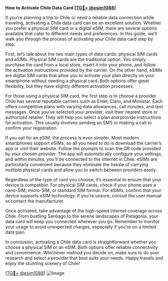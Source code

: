 **How to Activate Chile Data Card [[TG💪+ @esim1088](https://t.me/s/esim1088)]**

If you're planning a trip to Chile or need a reliable data connection while traveling, activating a Chile data card can be an excellent solution. Whether you prefer a physical SIM card or a digital eSIM, there are several options available that cater to different needs and preferences. In this guide, we’ll walk you through the process of activating your Chile data card step by step.

First, let’s talk about the two main types of data cards: physical SIM cards and eSIMs. Physical SIM cards are the traditional option. You simply purchase the card from a local store, insert it into your phone, and follow the activation instructions provided by the carrier. On the other hand, eSIMs are digital SIM cards that allow you to activate your plan directly on your smartphone without needing a physical card. Both options offer great flexibility, but they have slightly different activation processes.

For those using a physical SIM card, the first step is to choose a provider. Chile has several reputable carriers such as Entel, Claro, and Movistar. Each offers competitive plans with varying data allowances, call minutes, and text messages. Once you’ve selected your provider, visit their nearest store or authorized retailer. They will help you select a plan and provide instructions for activation. This usually involves sending an SMS or making a call to confirm your registration.

If you opt for an eSIM, the process is even simpler. Most modern smartphones support eSIMs, so all you need to do is download the carrier’s app or visit their website. Follow the prompts to scan the QR code provided by your chosen provider. The app will automatically configure your settings, and within minutes, you’ll be connected to the internet in Chile. eSIMs are particularly convenient because they eliminate the hassle of carrying multiple physical cards and allow you to switch between providers easily.

Regardless of the type of card you choose, it’s essential to ensure that your device is compatible. For physical SIM cards, check if your phone uses a nano-SIM, micro-SIM, or standard SIM format. For eSIMs, confirm that your device supports eSIM technology. If you’re unsure, consult the user manual or contact the manufacturer.

Once activated, take advantage of the high-speed internet coverage across Chile. From bustling Santiago to the serene landscapes of Patagonia, your data card will keep you connected wherever you go. Remember to monitor your usage to avoid unexpected charges, especially if you’re on a limited data plan.

In conclusion, activating a Chile data card is straightforward whether you choose a physical SIM or an eSIM. Both options offer reliable connectivity and convenience. Whichever method you decide on, make sure to do your research and select a provider that best suits your needs. Happy travels and enjoy the stunning scenery of Chile!

[[TG💪+ @esim1088](https://t.me/s/esim1088)] ![Image](https://i.postimg.cc/Y0z9fWf4/image.png)